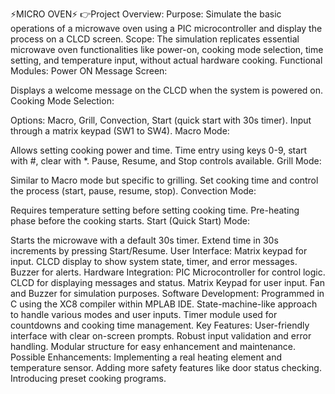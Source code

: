 ⚡MICRO OVEN⚡
👉Project Overview:
Purpose: Simulate the basic operations of a microwave oven using a PIC microcontroller and display the process on a CLCD screen.
Scope: The simulation replicates essential microwave oven functionalities like power-on, cooking mode selection, time setting, and temperature input, without actual hardware cooking.
Functional Modules:
Power ON Message Screen:

Displays a welcome message on the CLCD when the system is powered on.
Cooking Mode Selection:

Options: Macro, Grill, Convection, Start (quick start with 30s timer).
Input through a matrix keypad (SW1 to SW4).
Macro Mode:

Allows setting cooking power and time.
Time entry using keys 0-9, start with #, clear with *.
Pause, Resume, and Stop controls available.
Grill Mode:

Similar to Macro mode but specific to grilling.
Set cooking time and control the process (start, pause, resume, stop).
Convection Mode:

Requires temperature setting before setting cooking time.
Pre-heating phase before the cooking starts.
Start (Quick Start) Mode:

Starts the microwave with a default 30s timer.
Extend time in 30s increments by pressing Start/Resume.
User Interface:
Matrix keypad for input.
CLCD display to show system state, timer, and error messages.
Buzzer for alerts.
Hardware Integration:
PIC Microcontroller for control logic.
CLCD for displaying messages and status.
Matrix Keypad for user input.
Fan and Buzzer for simulation purposes.
Software Development:
Programmed in C using the XC8 compiler within MPLAB IDE.
State-machine-like approach to handle various modes and user inputs.
Timer module used for countdowns and cooking time management.
Key Features:
User-friendly interface with clear on-screen prompts.
Robust input validation and error handling.
Modular structure for easy enhancement and maintenance.
Possible Enhancements:
Implementing a real heating element and temperature sensor.
Adding more safety features like door status checking.
Introducing preset cooking programs.
